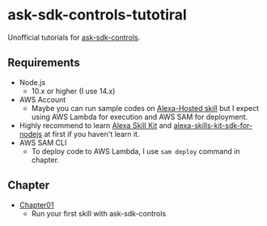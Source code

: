 # ask-sdk-controls-tutotiral

Unofficial tutorials for [ask-sdk-controls](https://github.com/alexa/ask-sdk-controls).

## Requirements

- Node.js
  - 10.x or higher (I use 14.x)
- AWS Account
  - Maybe you can run sample codes on [Alexa-Hosted skill](https://developer.amazon.com/en-US/docs/alexa/hosted-skills/build-a-skill-end-to-end-using-an-alexa-hosted-skill.html) but I expect using AWS Lambda for execution and AWS SAM for deployment.
- Highly recommend to learn [Alexa Skill Kit](https://developer.amazon.com/ja-JP/alexa/alexa-skills-kit) and [alexa-skills-kit-sdk-for-nodejs](https://github.com/alexa/alexa-skills-kit-sdk-for-nodejs) at first if you haven't learn it.
- AWS SAM CLI
    - To deploy code to AWS Lambda, I use `sam deploy` command in chapter.

## Chapter

  - [Chapter01](./chapter01)
    - Run your first skill with ask-sdk-controls
